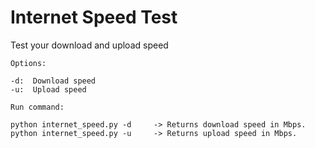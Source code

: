 # Internet Speed Test
Test your download and upload speed

    Options:   
    
    -d:  Download speed
    -u:  Upload speed

    Run command:
    
    python internet_speed.py -d     -> Returns download speed in Mbps.
    python internet_speed.py -u     -> Returns upload speed in Mbps.
